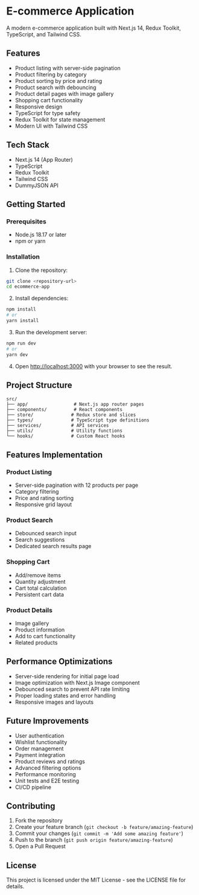 # E-commerce Application

A modern e-commerce application built with Next.js 14, Redux Toolkit, TypeScript, and Tailwind CSS.

## Features

- Product listing with server-side pagination
- Product filtering by category
- Product sorting by price and rating
- Product search with debouncing
- Product detail pages with image gallery
- Shopping cart functionality
- Responsive design
- TypeScript for type safety
- Redux Toolkit for state management
- Modern UI with Tailwind CSS

## Tech Stack

- Next.js 14 (App Router)
- TypeScript
- Redux Toolkit
- Tailwind CSS
- DummyJSON API

## Getting Started

### Prerequisites

- Node.js 18.17 or later
- npm or yarn

### Installation

1. Clone the repository:

```bash
git clone <repository-url>
cd ecommerce-app
```

2. Install dependencies:

```bash
npm install
# or
yarn install
```

3. Run the development server:

```bash
npm run dev
# or
yarn dev
```

4. Open [http://localhost:3000](http://localhost:3000) with your browser to see the result.

## Project Structure

```
src/
├── app/                 # Next.js app router pages
├── components/          # React components
├── store/              # Redux store and slices
├── types/              # TypeScript type definitions
├── services/           # API services
├── utils/              # Utility functions
└── hooks/              # Custom React hooks
```

## Features Implementation

### Product Listing

- Server-side pagination with 12 products per page
- Category filtering
- Price and rating sorting
- Responsive grid layout

### Product Search

- Debounced search input
- Search suggestions
- Dedicated search results page

### Shopping Cart

- Add/remove items
- Quantity adjustment
- Cart total calculation
- Persistent cart data

### Product Details

- Image gallery
- Product information
- Add to cart functionality
- Related products

## Performance Optimizations

- Server-side rendering for initial page load
- Image optimization with Next.js Image component
- Debounced search to prevent API rate limiting
- Proper loading states and error handling
- Responsive images and layouts

## Future Improvements

- User authentication
- Wishlist functionality
- Order management
- Payment integration
- Product reviews and ratings
- Advanced filtering options
- Performance monitoring
- Unit tests and E2E testing
- CI/CD pipeline

## Contributing

1. Fork the repository
2. Create your feature branch (`git checkout -b feature/amazing-feature`)
3. Commit your changes (`git commit -m 'Add some amazing feature'`)
4. Push to the branch (`git push origin feature/amazing-feature`)
5. Open a Pull Request

## License

This project is licensed under the MIT License - see the LICENSE file for details.
